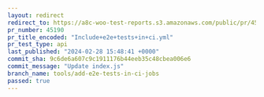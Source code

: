 ```yaml
---
layout: redirect
redirect_to: https://a8c-woo-test-reports.s3.amazonaws.com/public/pr/45190/api/index.html
pr_number: 45190
pr_title_encoded: "Include+e2e+tests+in+ci.yml"
pr_test_type: api
last_published: "2024-02-28 15:48:41 +0000"
commit_sha: 9c6de6a607c9c1911176b44eeb35c48cbea006e6
commit_message: "Update index.js"
branch_name: tools/add-e2e-tests-in-ci-jobs
passed: true
---
```

